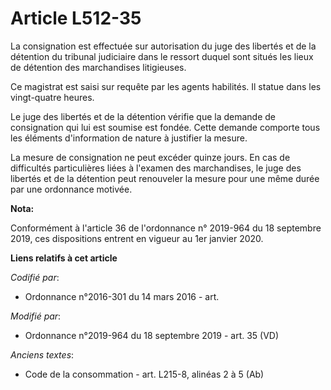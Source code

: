 # Article L512-35

La consignation est effectuée sur autorisation du juge des libertés et de la détention du   tribunal judiciaire dans le
ressort duquel sont situés les lieux de détention des marchandises litigieuses. 

Ce magistrat est saisi sur requête par les agents habilités. Il statue dans les vingt-quatre heures. 

Le juge des libertés et de la détention vérifie que la demande de consignation qui lui est soumise est fondée. Cette demande
comporte tous les éléments d'information de nature à justifier la mesure. 

La mesure de consignation ne peut excéder quinze jours. En cas de difficultés particulières liées à l'examen des
marchandises, le juge des libertés et de la détention peut renouveler la mesure pour une même durée par une ordonnance
motivée.

**Nota:**

Conformément à l'article 36 de l'ordonnance n° 2019-964 du 18 septembre 2019, ces dispositions entrent en vigueur au 1er
janvier 2020.

**Liens relatifs à cet article**

_Codifié par_:

  - Ordonnance n°2016-301 du 14 mars 2016 - art.

_Modifié par_:

  - Ordonnance n°2019-964 du 18 septembre 2019 - art. 35 (VD)

_Anciens textes_:

  - Code de la consommation - art. L215-8, alinéas 2 à 5 (Ab)
